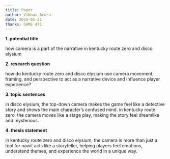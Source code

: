 ```yaml
---
title: Paper
author: Vibhas Arora
date: 2025-01-21
thanks: GAME 471
---
```


**1. potential title**

how camera is a part of the  narrative in kentucky route zero  and disco elysium

**2. research question**

how do kentucky route zero and disco elysium use camera movement, framing, and perspective to act as a narrative device and influence player experience?

**3. topic sentences**

in disco elysium, the top-down camera makes the game feel like a detective story and shows the main character’s confused mind.
in kentucky route zero, the camera moves like a stage play, making the story feel dreamlike and mysterious.

**4. thesis statement**

in kentucky route zero and disco elysium, the camera is more than just a tool for naviit acts like a storyteller, helping players feel emotions, understand themes, and experience the world in a unique way.
